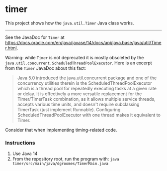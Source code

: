 # timer

This project shows how the `java.util.Timer` Java class works.

---

See the JavaDoc for `Timer` at <https://docs.oracle.com/en/java/javase/14/docs/api/java.base/java/util/Timer.html>.

Warning: while `Timer` is not deprecated it is mostly obsoleted by the `java.util.concurrent.ScheduledThreadPoolExecutor`.
Here is an excerpt from the `Timer` JavaDoc about this fact:

> Java 5.0 introduced the java.util.concurrent package and one of the concurrency utilities therein is the ScheduledThreadPoolExecutor which is a thread pool for repeatedly executing tasks at a given rate or delay. It is effectively a more versatile replacement for the Timer/TimerTask combination, as it allows multiple service threads, accepts various time units, and doesn't require subclassing TimerTask (just implement Runnable). Configuring ScheduledThreadPoolExecutor with one thread makes it equivalent to Timer.

Consider that when implementing timing-related code. 

### Instructions

1. Use Java 14
1. From the repository root, run the program with: `java timer/src/main/java/dgroomes/TimerMain.java`
